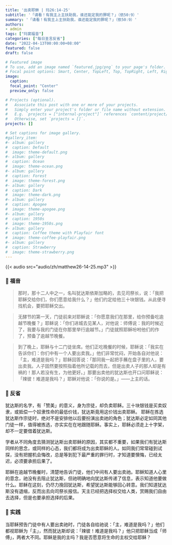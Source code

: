 ```yaml
---
title: '出卖耶稣 | 玛26:14-25'
subtitle: '「请看！有我主上主扶助我，谁还能定我的罪呢？」（依50:9）'
summary: '「请看！有我主上主扶助我，谁还能定我的罪呢？」（依50:9）'
authors:
- admin
tags: ["玛窦福音"]
categories: ["每日圣言反省"]
date: "2022-04-13T00:00:00+08:00"
featured: false
draft: false

# Featured image
# To use, add an image named `featured.jpg/png` to your page's folder.
# Focal point options: Smart, Center, TopLeft, Top, TopRight, Left, Right, BottomLeft, Bottom, BottomRight
image:
  caption:
  focal_point: "Center"
  preview_only: false

# Projects (optional).
#   Associate this post with one or more of your projects.
#   Simply enter your project's folder or file name without extension.
#   E.g. `projects = ["internal-project"]` references `content/project/deep-learning/index.md`.
#   Otherwise, set `projects = []`.
projects: []

# Set captions for image gallery.
#gallery_item:
#- album: gallery
#  caption: Default
#  image: theme-default.png
#- album: gallery
#  caption: Ocean
#  image: theme-ocean.png
#- album: gallery
#  caption: Forest
#  image: theme-forest.png
#- album: gallery
#  caption: Dark
#  image: theme-dark.png
#- album: gallery
#  caption: Apogee
#  image: theme-apogee.png
#- album: gallery
#  caption: 1950s
#  image: theme-1950s.png
#- album: gallery
#  caption: Coffee theme with Playfair font
#  image: theme-coffee-playfair.png
#- album: gallery
#  caption: Strawberry
#  image: theme-strawberry.png
---
```


{{< audio src="audio/zh/matthew26-14-25.mp3" >}}

### :love_letter: 福音
> 那时，那十二人中之一，名叫犹达斯依斯加略的，去见司祭长，说：「我把耶稣交给你们，你们愿意给我什么？」他们约定给他三十块银钱。从此便寻找机会，要把耶稣交出。

> 无酵节的第一天，门徒前来对耶稣说：「你愿意我们在那里，给你预备吃逾越节晚餐？」耶稣说：「你们进城去见某人，对他说：师傅说：我的时候近了，我要与我的门徒在你那里举行逾越节。」门徒就照耶稣吩咐他们的作了，预备了逾越节晚餐。

> 到了晚上，耶稣与十二门徒坐席。他们正吃晚餐的时候，耶稣说：「我实在告诉你们：你们中有一个人要出卖我。」他们非常忧闷，开始各自对他说：「主，难道是我吗？」耶稣回答说：「那同我一起把手蘸在盘子里的人，要出卖我。人子固然要按照指着他所记载的而去，但是出卖人子的那人却是有祸的！那人若没有生，为他更好。」那要出卖他的犹达斯也开口问耶稣说：「辣彼！难道是我吗？」耶稣对他说：「你说的是。」——上主的话。

### :speech_balloon: 反省
犹达斯的名字，有「赞美」的意义，身为宗徒，却负卖耶稣。三十块银钱是买卖奴隶，或抵偿一个奴隶性命的最低价钱，犹达斯竟用这价钱出卖耶稣。
耶稣在拣选犹达斯作宗徒时，绝对不是安排他以后要扮演出卖祂的角色；犹达斯必定如同其他门徒一样，值得被拣选，亦实实在在地跟随耶稣。事实上，耶稣必须走上十字架，却不一定要借着犹达斯。

学者从不同角度去猜测犹达斯出卖耶稣的原因，其实都不重要，如果我们有犹达斯同样的思念，或同样的心态，我们都将成为出卖耶稣的人。如同我们常常碰到试探，没有把握机会悔改，总是等到犯下最严重的罪行时，才知道要懊悔，已经太迟，必须要承担后果了。

耶稣在逾越节晚餐时，清楚地告诉门徒，他们中间有人要出卖祂。耶稣知道人心里的意念，祂没有去阻止犹达斯，但祂明确地向犹达斯传递了信息，表示知道他要做什么。耶稣在这刻，仍尽力挽回犹达斯，希望犹达斯能够回心转意。我们知道犹达斯没有退缩，反而出去向司祭长报信。天主已经把选择权交给人类，赏赐我们自由去选择，但是也要承担选择的后果。

### :runner: 实践
当耶稣预告门徒中有人要出卖祂时，门徒各自给祂说：「主，难道是我吗？」他们都视耶稣为「主」，然而犹达斯却说：「辣彼！难道是我吗？」他只把耶稣当成「师傅」，两者大不同。耶稣是我的主吗？我是否愿意将生命的主权交给耶稣？
